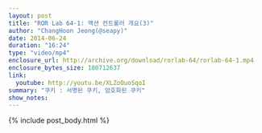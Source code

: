 ```yaml
---
layout: post
title: "ROR Lab 64-1: 액션 컨트롤러 개요(3)"
author: "ChangHoon Jeong(@seapy)"
date: 2014-06-24
duration: "16:24"
type: "video/mp4"
enclosure_url: http://archive.org/download/rorlab-64/rorlab-64-1.mp4
enclosure_bytes_size: 180712637
link:
  youtube: http://youtu.be/XLZoOuoSqoI
summary: "쿠키 : 서명된 쿠키, 암호화된 쿠키"
show_notes:
---
```


{% include post_body.html %}

